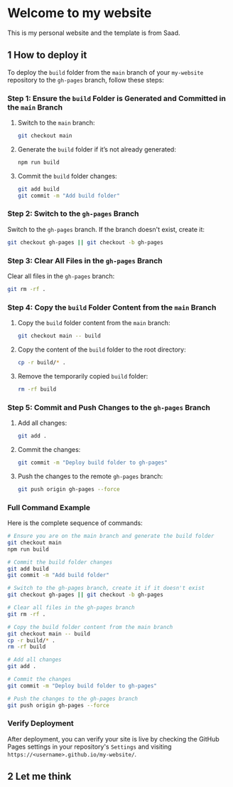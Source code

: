 # Welcome to my website

This is my personal website and the template is from Saad.

## 1 How to deploy it

To deploy the `build` folder from the `main` branch of your `my-website` repository to the `gh-pages` branch, follow these steps:

### Step 1: Ensure the `build` Folder is Generated and Committed in the `main` Branch

1. Switch to the `main` branch:

    ```bash
    git checkout main
    ```

2. Generate the `build` folder if it’s not already generated:

    ```bash
    npm run build
    ```

3. Commit the `build` folder changes:

    ```bash
    git add build
    git commit -m "Add build folder"
    ```

### Step 2: Switch to the `gh-pages` Branch

Switch to the `gh-pages` branch. If the branch doesn't exist, create it:

```bash
git checkout gh-pages || git checkout -b gh-pages
```

### Step 3: Clear All Files in the `gh-pages` Branch

Clear all files in the `gh-pages` branch:

```bash
git rm -rf .
```

### Step 4: Copy the `build` Folder Content from the `main` Branch

1. Copy the `build` folder content from the `main` branch:

    ```bash
    git checkout main -- build
    ```

2. Copy the content of the `build` folder to the root directory:

    ```bash
    cp -r build/* .
    ```

3. Remove the temporarily copied `build` folder:

    ```bash
    rm -rf build
    ```

### Step 5: Commit and Push Changes to the `gh-pages` Branch

1. Add all changes:

    ```bash
    git add .
    ```

2. Commit the changes:

    ```bash
    git commit -m "Deploy build folder to gh-pages"
    ```

3. Push the changes to the remote `gh-pages` branch:

    ```bash
    git push origin gh-pages --force
    ```

### Full Command Example

Here is the complete sequence of commands:

```bash
# Ensure you are on the main branch and generate the build folder
git checkout main
npm run build

# Commit the build folder changes
git add build
git commit -m "Add build folder"

# Switch to the gh-pages branch, create it if it doesn't exist
git checkout gh-pages || git checkout -b gh-pages

# Clear all files in the gh-pages branch
git rm -rf .

# Copy the build folder content from the main branch
git checkout main -- build
cp -r build/* .
rm -rf build

# Add all changes
git add .

# Commit the changes
git commit -m "Deploy build folder to gh-pages"

# Push the changes to the gh-pages branch
git push origin gh-pages --force
```

### Verify Deployment

After deployment, you can verify your site is live by checking the GitHub Pages settings in your repository's `Settings` and visiting `https://<username>.github.io/my-website/`.



## 2 Let me think 

